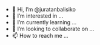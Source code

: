 - 👋 Hi, I’m @juratanbalisiko
- 👀 I’m interested in ...
- 🌱 I’m currently learning ...
- 💞️ I’m looking to collaborate on ...
- 📫 How to reach me ...

<!---
juratanbalisiko/juratanbalisiko is a ✨ special ✨ repository because its `README.md` (this file) appears on your GitHub profile.
You can click the Preview link to take a look at your changes.
--->

